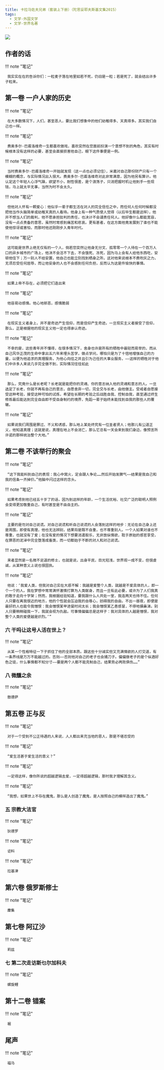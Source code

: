 ```yaml
---
title: 卡拉马佐夫兄弟（套装上下册）（陀思妥耶夫斯基文集2015）
tags:
  - 文学-外国文学
  - 文学-世界名著
---
```


![](https://cdn.weread.qq.com/weread/cover/28/YueWen_31808219/s_YueWen_31808219.jpg)


## 作者的话




!!! note "笔记"

	 我实实在在的告诉你们：一粒麦子落在地里如若不死，仍旧是一粒；若是死了，就会结出许多子粒来。 


## 第一卷 一户人家的历史




!!! note "笔记"

	 在大多数情况下，人们，甚至恶人，要比我们想象中的他们幼稚得多、天真得多。其实我们自己也一样。 


!!! note "笔记"

	 费奥多尔·巴甫洛维奇一生都喜欢做戏，喜欢突然在您面前扮演一个意想不到的角色，其实有时候根本没有这样的必要，甚至会直接损害他自己，眼下这件事便是一例。 


!!! note "笔记"

	 当时费奥多尔·巴甫洛维奇一开始就发现（这一点也必须记住），米嘉对自己那份财产只有一个模糊的概念，与实际情况出入很大。费奥多尔·巴甫洛维奇对此非常满意，因为他另有算计。他认定这个年轻人心浮气躁，欲望不小，耐性很差，是个浪荡子，只消把握时机让他到手一些现钱，马上就太平无事，当然为时不会太久。 


!!! note "笔记"

	 但他对人怀有一颗爱心：他似乎一辈子都生活在对人的完全信任之中，而任何人任何时候都没把他当作头脑简单或幼稚天真的人看待。他身上有一种气质使人觉得（以后毕生都是这样），他并不想当人们的裁判，他不愿承担批判的责任，也决计不会谴责任何人。他好像什么都能宽容，没有一点点责备的意思，虽然时常感到痛苦和悲哀。更有甚者，在这方面他竟发展到了谁也不能使他惊讶或害怕，而那时他还刚刚步入青年时代。 


!!! note "笔记"

	 这可能是世界上绝无仅有的一个人，倘若您突然让他身无分文、孤零零一个人待在一个百万人口的异乡城市的广场上，他决不会活不下去，不会饿死、冻死，因为马上会有人给他东西吃，安顿他住下；万一别人不给安置，他自己也能立刻找到栖身之所，这对他来说根本不费吹灰之力，无须忍受任何屈辱，而让他安身的人也不会感到任何负担，反而认为这是件愉快的事情。 


!!! note "笔记"

	 如果上帝不存在，必须把它们造出来 


!!! note "笔记"

	 他容易动感情。他心地邪恶，感情脆弱 


!!! note "笔记"

	 在现实主义者身上，并不是奇迹产生信仰，而是信仰产生奇迹。一旦现实主义者接受了信仰，那么，正是根据他的现实主义他一定也得承认奇迹。 


!!! note "笔记"

	 不幸的是，这些青年并不懂得，在很多情况下，舍身也许是所有的牺牲中最轻而易举的，而从自己风华正茂的生命中拿出五六年来埋头苦学，做点学问，哪怕只是为了十倍地增强自己的力量，以便为他追求的真理服务，为他心向往之并且引为己任的大事业服务，——这样的牺牲对于他们中许多人来说几乎完全做不到，实际情况往往如此 


!!! note "笔记"

	 那么，究竟什么是长老呢？长老就是能把你的灵魂、你的意志纳入他的灵魂和意志的人。一旦选定了长老，你就不再有自己的意志，自愿舍弃一切，完全交与长老，由他做主。受戒者自愿接受这种考验，接受这种可怕的试炼，希望在长期的考验之后战胜自我、控制自我，直至通过终生修炼最后能达到完全自由即不受自身制约的境界，免蹈一辈子始终未能找到自我的那些人的覆辙。 


!!! note "笔记"

	 如果说我们周围是罪过、不义和诱惑，那么地上某处终究有一位圣者贤人；他那儿有公道正义，他知道真理；这就是说，真理在地上不会消亡，那么它总有一天会来到我们身边，像预言所许诺的那样统治整个大地。” 


## 第二卷 不该举行的聚会




!!! note "笔记"

	 “这下我能料到自己的表现：我心中窝火，定会跟人争论……然后开始发脾气——结果是我自己和我的信条一齐掉价。”他脑中闪过这样的念头。 


!!! note "笔记"

	 如果考虑到他已经五十岁了的话，因为到这样的年龄，一个生活优裕、社交广泛的聪明人照例会变得更加敬重自己，有时甚至是不由自主的。 


!!! note "笔记"

	 主要的是勿对自己说谎。对自己说谎和听自己说谎的人会落到这样的地步：无论在自己身上还是周围，即使有真理，他也无法辨别，结果将是既不自重，也不尊重别人。一个人如果对谁也不尊重，也就没有了爱；在没有爱的情况下想要消遣取乐，无非放纵情欲，耽于原始的感官享受，在罪恶的泥淖中完全堕落成畜类，而一切都始于不断的对人和对己说谎。 


!!! note "笔记"

	 来者显然是一名微不足道的修士，也就是说，出身平民，目光短浅，世界观一成不变，但很虔诚，从某种意义上说也很固执。 


!!! note "笔记"

	 他说：‘我爱人类，但我对自己实在大惑不解：我越是爱整个人类，就越是不爱具体的人，即一个一个的人。我在梦想中常常满怀激情打算为人类献身，而且一旦有此必要，或许为了人们我真的敢于走向十字架；然而，我根据经验知道，要我跟什么人共处一室，我连两天也待不住。任何人只要在离我很近的地方，他的个性就会压迫我的自尊心，妨碍我的自由。不出一昼夜，即便是最好的人也能令我憎恨：我会憎恨某甲进餐时间太长；我会憎恨某乙患感冒，不停地擤鼻涕。别人只要稍稍碰我一下，我就会视为仇敌。可事情偏偏总是这样子：我对具体的人越是憎恨，我对整个人类的爱便越是炽烈。’” 


### 六 干吗让这号人活在世上？




!!! note "笔记"

	 从某一个性格特征一下子抓住了他的全部本质。跟这些十分诚实但又充满情欲的人打交道，有一条界线是万万不能越过的。否则——否则他对自己的老子也会捅刀子。偏偏做老子的是个纵酒好色之徒，什么事情都不知分寸——要是两个人都不能克制自己，结果势必两败俱伤……” 


### 八 微醺之余




!!! note "笔记"

	 敖德萨 


## 第五卷 正与反




!!! note "笔记"

	 对于一个受到不公正待遇的人来说，人人都出来充当他的恩人，那是不堪忍受的 


!!! note "笔记"

	 “爱生活甚于爱生活的意义？” 


!!! note "笔记"

	 一定得这样，像你所说的超越逻辑去爱，一定得超越逻辑，那时我才理解其含义。 


!!! note "笔记"

	 “我想，如果世上不存在魔鬼，那么是人创造了魔鬼，是人按照自己的模样造出了魔鬼。” 


### 五 宗教大法官




!!! note "笔记"

	 狄德罗 


!!! note "笔记"

	 讵料 


!!! note "笔记"

	 拉基津 


## 第六卷 俄罗斯修士




!!! note "笔记"

	 麇集 


## 第七卷 阿辽沙




!!! note "笔记"

	 莉兹 


### 七 第二次走访斯乜尔加科夫




!!! note "笔记"

	 螺旋鲤 


## 第十二卷 错案




!!! note "笔记"

	 裾 


## 尾声




!!! note "笔记"

	 福马 

